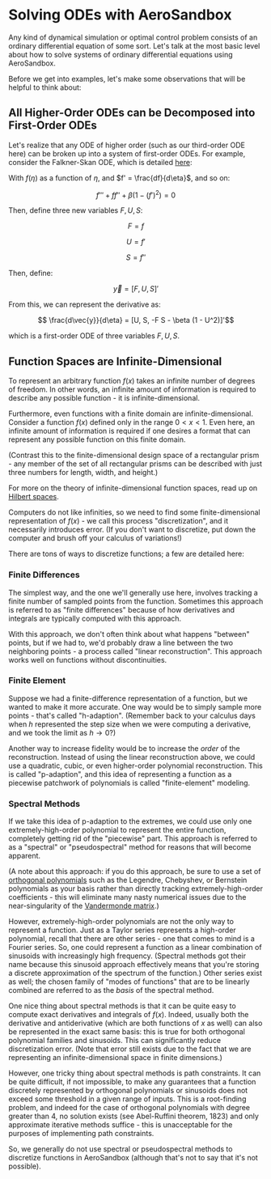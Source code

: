 # Solving ODEs with AeroSandbox

Any kind of dynamical simulation or optimal control problem consists of an ordinary differential equation of some sort. Let's talk at the most basic level about how to solve systems of ordinary differential equations using AeroSandbox.

Before we get into examples, let's make some observations that will be helpful to think about:

## All Higher-Order ODEs can be Decomposed into First-Order ODEs

Let's realize that any ODE of higher order (such as our third-order ODE here) can be broken up into a system of first-order ODEs. For example, consider the Falkner-Skan ODE, which is detailed [here](https://en.wikipedia.org/wiki/Falkner%E2%80%93Skan_boundary_layer):

With $f(\eta)$ as a function of $\eta$, and $f' = \frac{df}{d\eta}$, and so on:

$$ f''' + f f'' + \beta (1- (f' )^2) = 0 $$

Then, define three new variables $F, U, S$:

$$ F = f  $$

$$ U = f' $$

$$ S = f''$$

Then, define:

$$ \vec{y} = [F, U, S]'$$

From this, we can represent the derivative as:

$$ \frac{d\vec{y}}{d\eta} = [U, S, -F S - \beta (1 - U^2)]'$$

which is a first-order ODE of three variables $F, U, S$.

## Function Spaces are Infinite-Dimensional

To represent an arbitrary function $f(x)$ takes an infinite number of degrees of freedom. In other words, an infinite amount of information is required to describe any possible function - it is infinite-dimensional.

Furthermore, even functions with a finite domain are infinite-dimensional. Consider a function $f(x)$ defined only in the range $0 < x < 1$. Even here, an infinite amount of information is required if one desires a format that can represent any possible function on this finite domain.

(Contrast this to the finite-dimensional design space of a rectangular prism - any member of the set of all rectangular prisms can be described with just three numbers for length, width, and height.)

For more on the theory of infinite-dimensional function spaces, read up on [Hilbert spaces](https://en.wikipedia.org/wiki/Hilbert_space).

Computers do not like infinities, so we need to find some finite-dimensional representation of $f(x)$ - we call this process "discretization", and it necessarily introduces error. (If you don't want to discretize, put down the computer and brush off your calculus of variations!)

There are tons of ways to discretize functions; a few are detailed here:

### Finite Differences

The simplest way, and the one we'll generally use here, involves tracking a finite number of sampled points from the function. Sometimes this approach is referred to as "finite differences" because of how derivatives and integrals are typically computed with this approach.

With this approach, we don't often think about what happens "between" points, but if we had to, we'd probably draw a line between the two neighboring points - a process called "linear reconstruction". This approach works well on functions without discontinuities.

### Finite Element

Suppose we had a finite-difference representation of a function, but we wanted to make it more accurate. One way would be to simply sample more points - that's called "h-adaption". (Remember back to your calculus days when $h$ represented the step size when we were computing a derivative, and we took the limit as $h \rightarrow 0$?)

Another way to increase fidelity would be to increase the *order* of the reconstruction. Instead of using the linear reconstruction above, we could use a quadratic, cubic, or even higher-order polynomial reconstruction. This is called "p-adaption", and this idea of representing a function as a piecewise patchwork of polynomials is called "finite-element" modeling.

### Spectral Methods

If we take this idea of p-adaption to the extremes, we could use only one extremely-high-order polynomial to represent the entire function, completely getting rid of the "piecewise" part. This approach is referred to as a "spectral" or "pseudospectral" method for reasons that will become apparent.

(A note about this approach: if you do this approach, be sure to use a set of [orthogonal polynomials](https://en.wikipedia.org/wiki/Orthogonal_polynomials) such as the Legendre, Chebyshev, or Bernstein polynomials as your basis rather than directly tracking extremely-high-order coefficients - this will eliminate many nasty numerical issues due to the near-singularity of the [Vandermonde matrix](https://en.wikipedia.org/wiki/Vandermonde_matrix).)

However, extremely-high-order polynomials are not the only way to represent a function. Just as a Taylor series represents a high-order polynomial, recall that there are other series - one that comes to mind is a Fourier series. So, one could represent a function as a linear combination of sinusoids with increasingly high frequency. (Spectral methods got their name because this sinusoid approach effectively means that you're storing a discrete approximation of the spectrum of the function.) Other series exist as well; the chosen family of "modes of functions" that are to be linearly combined are referred to as the *basis* of the spectral method.

One nice thing about spectral methods is that it can be quite easy to compute exact derivatives and integrals of $f(x)$. Indeed, usually both the derivative and antiderivative (which are both functions of $x$ as well) can also be represented in the exact same basis: this is true for both orthogonal polynomial families and sinusoids. This can significantly reduce discretization error. (Note that error still exists due to the fact that we are representing an infinite-dimensional space in finite dimensions.)

However, one tricky thing about spectral methods is path constraints. It can be quite difficult, if not impossible, to make any guarantees that a function discretely represented by orthogonal polynomials or sinusoids does not exceed some threshold in a given range of inputs. This is a root-finding problem, and indeed for the case of orthogonal polynomials with degree greater than 4, no solution exists (see Abel-Ruffini theorem, 1823) and only approximate iterative methods suffice - this is unacceptable for the purposes of implementing path constraints.

So, we generally do not use spectral or pseudospectral methods to discretize functions in AeroSandbox (although that's not to say that it's not possible).
